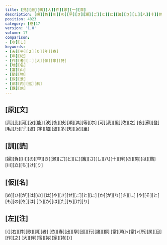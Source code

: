 ```yaml
---
title: [見][潜][鵜][人][作][歌][一][首]
description: [婦][負][川][の][早][き][瀬][ご][と][に][篝][さ][し][八][十][伴][の][男][は][鵜][川][立][ち][け][り]
position: 4023
category: [巻]17
version: '1.0'
volume: 17
comparison:
- [な][し]
keywords:
- [天][平][２][０][年][春]
- [年][紀]
- [作][者][：][大][伴][家][持]
- [地][名]
- [富][山]
- [動][物]
- [叙][景]
- [部][内][巡][航]
- [羈][旅]
---
```


## [原][文]

[賣][比][河][波][能] [波][夜][伎][瀬][其][等][尓] [可][我][里][佐][之] [夜][蘇][登][毛][乃][乎][波] [宇][加][波][多][知][家][里]

## [訓][読]

[婦][負][川][の][早][き][瀬][ご][と][に][篝][さ][し][八][十][伴][の][男][は][鵜][川][立][ち][け][り]

## [仮][名]

[め][ひ][が][は][の] [は][や][き][せ][ご][と][に] [か][が][り][さ][し] [や][そ][と][も][の][を][は] [う][か][は][た][ち][け][り]

## [左][注]

[（][右][件][歌][詞][者] [依][春][出][擧][巡][行][諸][郡] [當][時]<[當]>[所][属][目][作][之] [大][伴][宿][祢][家][持][）]
